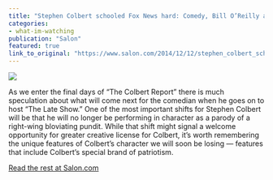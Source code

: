 ```yaml
---
title: "Stephen Colbert schooled Fox News hard: Comedy, Bill O’Reilly and the exposure of right-wing patriotism lies"
categories: 
- what-im-watching
publication: "Salon"
featured: true
link_to_original: "https://www.salon.com/2014/12/12/stephen_colbert_schooled_fox_news_hard_comedy_bill_oreilly_and_the_exposure_of_right_wing_patriotism_lies/"
---
```

![](/uploads/colbert_oreilly2.jpg)

As we enter the final days of “The Colbert Report” there is much speculation about what will come next for the comedian when he goes on to host “The Late Show.”  One of the most important shifts for Stephen Colbert will be that he will no longer be performing in character as a parody of a right-wing bloviating pundit.  While that shift might signal a welcome opportunity for greater creative license for Colbert, it’s worth remembering the unique features of Colbert’s character we will soon be losing — features that include Colbert’s special brand of patriotism.

[Read the rest at Salon.com](https://www.salon.com/2014/12/12/stephen_colbert_schooled_fox_news_hard_comedy_bill_oreilly_and_the_exposure_of_right_wing_patriotism_lies/)
